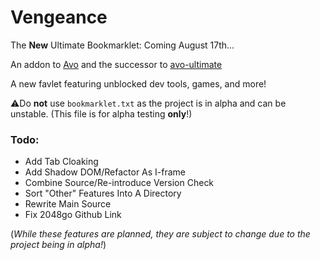 # Vengeance
The **New** Ultimate Bookmarklet: Coming August 17th...

An addon to [Avo](https://github.com/FogNetwork/Avo) and the successor to [avo-ultimate](https://github.com/Browncha023/avo-ultimate)

A new favlet featuring unblocked dev tools, games, and more!

⚠️Do **not** use `bookmarklet.txt` as the project is in alpha and can be unstable. (This file is for alpha testing **only**!)

### Todo:
- Add Tab Cloaking
- Add Shadow DOM/Refactor As I-frame
- Combine Source/Re-introduce Version Check
- Sort "Other" Features Into A Directory
- Rewrite Main Source
- Fix 2048go Github Link

(*While these features are planned, they are subject to change due to the project being in alpha!*)
